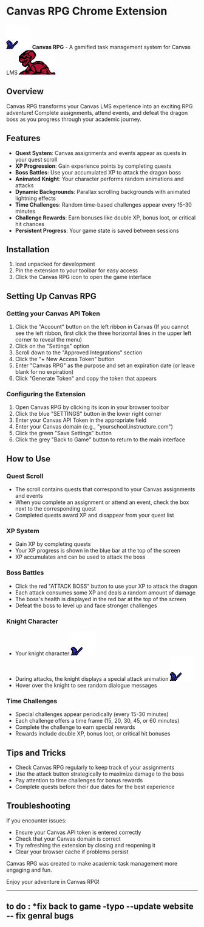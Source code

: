 # Canvas RPG Chrome Extension

![Knight](images/knight.gif) **Canvas RPG** - A gamified task management system for Canvas LMS ![Dragon](images/dragon.gif)

## Overview

Canvas RPG transforms your Canvas LMS experience into an exciting RPG adventure! Complete assignments, attend events, and defeat the dragon boss as you progress through your academic journey.

## Features

- **Quest System**: Canvas assignments and events appear as quests in your quest scroll
- **XP Progression**: Gain experience points by completing quests
- **Boss Battles**: Use your accumulated XP to attack the dragon boss
- **Animated Knight**: Your character performs random animations and attacks
- **Dynamic Backgrounds**: Parallax scrolling backgrounds with animated lightning effects
- **Time Challenges**: Random time-based challenges appear every 15-30 minutes
- **Challenge Rewards**: Earn bonuses like double XP, bonus loot, or critical hit chances
- **Persistent Progress**: Your game state is saved between sessions

## Installation

1.  load unpacked for development
2. Pin the extension to your toolbar for easy access
3. Click the Canvas RPG icon to open the game interface

## Setting Up Canvas RPG

### Getting your Canvas API Token
1. Click the "Account" button on the left ribbon in Canvas (If you cannot see the left ribbon, first click the three horizontal lines in the upper left corner to reveal the menu)
2. Click on the "Settings" option
3. Scroll down to the "Approved Integrations" section
4. Click the "+ New Access Token" button
5. Enter "Canvas RPG" as the purpose and set an expiration date (or leave blank for no expiration)
6. Click "Generate Token" and copy the token that appears

### Configuring the Extension
1. Open Canvas RPG by clicking its icon in your browser toolbar
2. Click the blue "SETTINGS" button in the lower right corner
3. Enter your Canvas API Token in the appropriate field
4. Enter your Canvas domain (e.g., "yourschool.instructure.com")
5. Click the green "Save Settings" button
6. Click the grey "Back to Game" button to return to the main interface

## How to Use

### Quest Scroll
- The scroll contains quests that correspond to your Canvas assignments and events
- When you complete an assignment or attend an event, check the box next to the corresponding quest
- Completed quests award XP and disappear from your quest list

### XP System
- Gain XP by completing quests
- Your XP progress is shown in the blue bar at the top of the screen
- XP accumulates and can be used to attack the boss

### Boss Battles
- Click the red "ATTACK BOSS" button to use your XP to attack the dragon
- Each attack consumes some XP and deals a random amount of damage
- The boss's health is displayed in the red bar at the top of the screen
- Defeat the boss to level up and face stronger challenges

### Knight Character
- Your knight character ![Knight](images/knight.gif) 
- During attacks, the knight displays a special attack animation ![Knight Attack](images/knight-attack.gif)
- Hover over the knight to see random dialogue messages

### Time Challenges
- Special challenges appear periodically (every 15-30 minutes)
- Each challenge offers a time frame (15, 20, 30, 45, or 60 minutes)
- Complete the challenge to earn special rewards
- Rewards include double XP, bonus loot, or critical hit bonuses

## Tips and Tricks

- Check Canvas RPG regularly to keep track of your assignments
- Use the attack button strategically to maximize damage to the boss
- Pay attention to time challenges for bonus rewards
- Complete quests before their due dates for the best experience

## Troubleshooting

If you encounter issues:
- Ensure your Canvas API token is entered correctly
- Check that your Canvas domain is correct
- Try refreshing the extension by closing and reopening it
- Clear your browser cache if problems persist



Canvas RPG was created to make academic task management more engaging and fun.

Enjoy your adventure in Canvas RPG!

-------
to do :
*fix back to game -typo 
--update website
-- fix genral bugs 
-- 